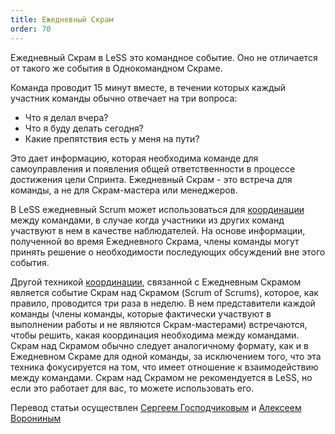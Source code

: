 ```yaml
---
title: Ежедневный Скрам
order: 70
---
```


Ежедневный Скрам в LeSS это командное событие. Оно не отличается от такого же события в Однокомандном Скраме. 

Команда проводит 15 минут вместе, в течении которых каждый участник команды обычно отвечает на три вопроса:

* Что я делал вчера?
* Что я буду делать сегодня?
* Какие препятствия есть у меня на пути?

Это дает информацию, которая необходима команде для самоуправления и появления общей ответственности в процессе достижения цели Спринта. Ежедневный Скрам - это встреча для команды, а не для Скрам-мастера или менеджеров.

В LeSS ежедневный Scrum может использоваться для [координации](coordination-and-integration.html) между командами, в случае когда участники из других команд участвуют в нем в качестве наблюдателей. На основе информации, полученной во время Ежедневного Скрама, члены команды могут принять решение о необходимости последующих обсуждений вне этого события.

Другой техникой [координации](coordination-and-integration.html), связанной с Ежедневным Скрамом является событие Скрам над Скрамом (Scrum of Scrums), которое,  как правило, проводится три раза в неделю. В нем представители каждой команды (члены команды, которые фактически участвуют в выполнении работы и не являются Скрам-мастерами) встречаются, чтобы решить, какая координация необходима между командами. Скрам над Скрамом обычно следует аналогичному формату, как и в Ежедневном Скраме для одной команды, за исключением того, что эта техника фокусируется на том, что имеет отношение к взаимодействию между командами. Скрам над Скрамом не рекомендуется в LeSS, но если это работает для вас, то можете использовать его.

Перевод статьи осуществлен [Сергеем Господчиковым](https://less.works/ru/profiles/sergey-gospodchikov) и [Алексеем Ворониным](https://facebook.com/agileinjection)

